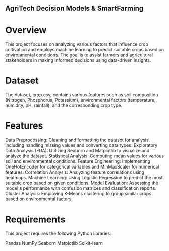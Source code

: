 ## AgriTech Decision Models & SmartFarming

# Overview

This project focuses on analyzing various factors that influence crop cultivation and employs machine learning to predict suitable crops based on environmental conditions. The goal is to assist farmers and agricultural stakeholders in making informed decisions using data-driven insights.

# Dataset

The dataset, crop.csv, contains various features such as soil composition (Nitrogen, Phosphorus, Potassium), environmental factors (temperature, humidity, pH, rainfall), and the corresponding crop type.

# Features

Data Preprocessing: Cleaning and formatting the dataset for analysis, including handling missing values and converting data types.
Exploratory Data Analysis (EDA): Utilizing Seaborn and Matplotlib to visualize and analyze the dataset.
Statistical Analysis: Computing mean values for various soil and environmental conditions.
Feature Engineering: Implementing OneHotEncoder for categorical variables and MinMaxScaler for numerical features.
Correlation Analysis: Analyzing feature correlations using heatmaps.
Machine Learning: Using Logistic Regression to predict the most suitable crop based on given conditions.
Model Evaluation: Assessing the model's performance with confusion matrices and classification reports.
Cluster Analysis: Employing K-Means clustering to group similar crops based on environmental factors.

# Requirements

This project requires the following Python libraries:

Pandas
NumPy
Seaborn
Matplotlib
Scikit-learn
